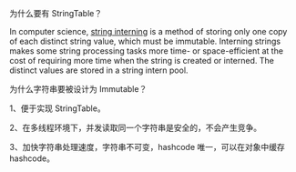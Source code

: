 为什么要有 StringTable？

In computer science, [string interning](https://en.wikipedia.org/wiki/String_interning) is a method of storing only one copy of each distinct string value, which must be immutable. Interning strings makes some string processing tasks more time- or space-efficient at the cost of requiring more time when the string is created or interned. The distinct values are stored in a string intern pool.

为什么字符串要被设计为 Immutable？

1、便于实现 StringTable。

2、在多线程环境下，并发读取同一个字符串是安全的，不会产生竞争。

3、加快字符串处理速度，字符串不可变，hashcode 唯一，可以在对象中缓存 hashcode。

